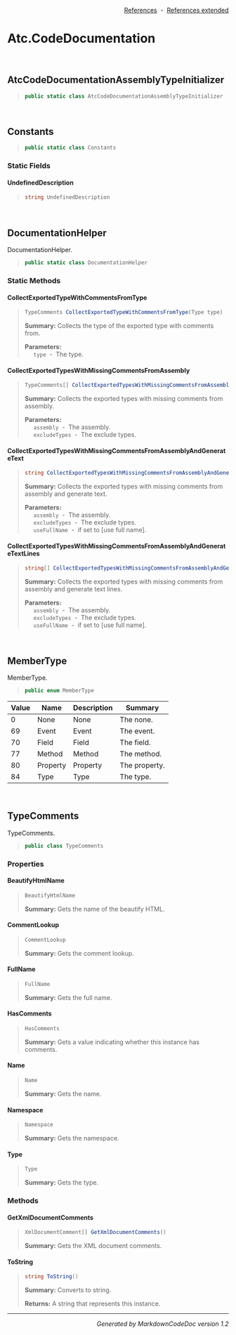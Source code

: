 <div style='text-align: right'>

[References](Index.md)&nbsp;&nbsp;-&nbsp;&nbsp;[References extended](IndexExtended.md)
</div>

# Atc.CodeDocumentation

<br />

## AtcCodeDocumentationAssemblyTypeInitializer

>```csharp
>public static class AtcCodeDocumentationAssemblyTypeInitializer
>```


<br />

## Constants

>```csharp
>public static class Constants
>```

### Static Fields

#### UndefinedDescription
>```csharp
>string UndefinedDescription
>```

<br />

## DocumentationHelper
DocumentationHelper.

>```csharp
>public static class DocumentationHelper
>```

### Static Methods

#### CollectExportedTypeWithCommentsFromType
>```csharp
>TypeComments CollectExportedTypeWithCommentsFromType(Type type)
>```
><b>Summary:</b> Collects the type of the exported type with comments from.
>
><b>Parameters:</b><br>
>&nbsp;&nbsp;&nbsp;&nbsp;&nbsp;`type`&nbsp;&nbsp;-&nbsp;&nbsp;The type.<br />
#### CollectExportedTypesWithMissingCommentsFromAssembly
>```csharp
>TypeComments[] CollectExportedTypesWithMissingCommentsFromAssembly(Assembly assembly, List<Type> excludeTypes = null)
>```
><b>Summary:</b> Collects the exported types with missing comments from assembly.
>
><b>Parameters:</b><br>
>&nbsp;&nbsp;&nbsp;&nbsp;&nbsp;`assembly`&nbsp;&nbsp;-&nbsp;&nbsp;The assembly.<br />
>&nbsp;&nbsp;&nbsp;&nbsp;&nbsp;`excludeTypes`&nbsp;&nbsp;-&nbsp;&nbsp;The exclude types.<br />
#### CollectExportedTypesWithMissingCommentsFromAssemblyAndGenerateText
>```csharp
>string CollectExportedTypesWithMissingCommentsFromAssemblyAndGenerateText(Assembly assembly, List<Type> excludeTypes = null, bool useFullName = False)
>```
><b>Summary:</b> Collects the exported types with missing comments from assembly and generate text.
>
><b>Parameters:</b><br>
>&nbsp;&nbsp;&nbsp;&nbsp;&nbsp;`assembly`&nbsp;&nbsp;-&nbsp;&nbsp;The assembly.<br />
>&nbsp;&nbsp;&nbsp;&nbsp;&nbsp;`excludeTypes`&nbsp;&nbsp;-&nbsp;&nbsp;The exclude types.<br />
>&nbsp;&nbsp;&nbsp;&nbsp;&nbsp;`useFullName`&nbsp;&nbsp;-&nbsp;&nbsp;if set to  [use full name].<br />
#### CollectExportedTypesWithMissingCommentsFromAssemblyAndGenerateTextLines
>```csharp
>string[] CollectExportedTypesWithMissingCommentsFromAssemblyAndGenerateTextLines(Assembly assembly, List<Type> excludeTypes = null, bool useFullName = False)
>```
><b>Summary:</b> Collects the exported types with missing comments from assembly and generate text lines.
>
><b>Parameters:</b><br>
>&nbsp;&nbsp;&nbsp;&nbsp;&nbsp;`assembly`&nbsp;&nbsp;-&nbsp;&nbsp;The assembly.<br />
>&nbsp;&nbsp;&nbsp;&nbsp;&nbsp;`excludeTypes`&nbsp;&nbsp;-&nbsp;&nbsp;The exclude types.<br />
>&nbsp;&nbsp;&nbsp;&nbsp;&nbsp;`useFullName`&nbsp;&nbsp;-&nbsp;&nbsp;if set to  [use full name].<br />

<br />

## MemberType
MemberType.

>```csharp
>public enum MemberType
>```


| Value | Name | Description | Summary | 
| --- | --- | --- | --- | 
| 0 | None | None | The none. | 
| 69 | Event | Event | The event. | 
| 70 | Field | Field | The field. | 
| 77 | Method | Method | The method. | 
| 80 | Property | Property | The property. | 
| 84 | Type | Type | The type. | 



<br />

## TypeComments
TypeComments.

>```csharp
>public class TypeComments
>```

### Properties

#### BeautifyHtmlName
>```csharp
>BeautifyHtmlName
>```
><b>Summary:</b> Gets the name of the beautify HTML.
#### CommentLookup
>```csharp
>CommentLookup
>```
><b>Summary:</b> Gets the comment lookup.
#### FullName
>```csharp
>FullName
>```
><b>Summary:</b> Gets the full name.
#### HasComments
>```csharp
>HasComments
>```
><b>Summary:</b> Gets a value indicating whether this instance has comments.
#### Name
>```csharp
>Name
>```
><b>Summary:</b> Gets the name.
#### Namespace
>```csharp
>Namespace
>```
><b>Summary:</b> Gets the namespace.
#### Type
>```csharp
>Type
>```
><b>Summary:</b> Gets the type.
### Methods

#### GetXmlDocumentComments
>```csharp
>XmlDocumentComment[] GetXmlDocumentComments()
>```
><b>Summary:</b> Gets the XML document comments.
#### ToString
>```csharp
>string ToString()
>```
><b>Summary:</b> Converts to string.
>
><b>Returns:</b> A string that represents this instance.
<hr /><div style='text-align: right'><i>Generated by MarkdownCodeDoc version 1.2</i></div>
